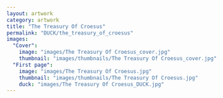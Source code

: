 ```yaml
---
layout: artwork
category: artwork
title: "The Treasury Of Croesus"
permalink: "DUCK/the_treasury_of_croesus"
images:
  "Cover":
    image: "images/The Treasury Of Croesus_cover.jpg"
    thumbnail: "images/thumbnails/The Treasury Of Croesus_cover.jpg"
  "First page":
    image: "images/The Treasury Of Croesus.jpg"
    thumbnail: "images/thumbnails/The Treasury Of Croesus.jpg"
    duck: "images/The Treasury Of Croesus_DUCK.jpg"
---
```

